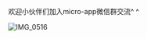 
欢迎小伙伴们加入micro-app微信群交流^ ^

![IMG_0516](https://github.com/user-attachments/assets/ae9697ad-3c47-4946-b82e-bc009c3e8da4)









